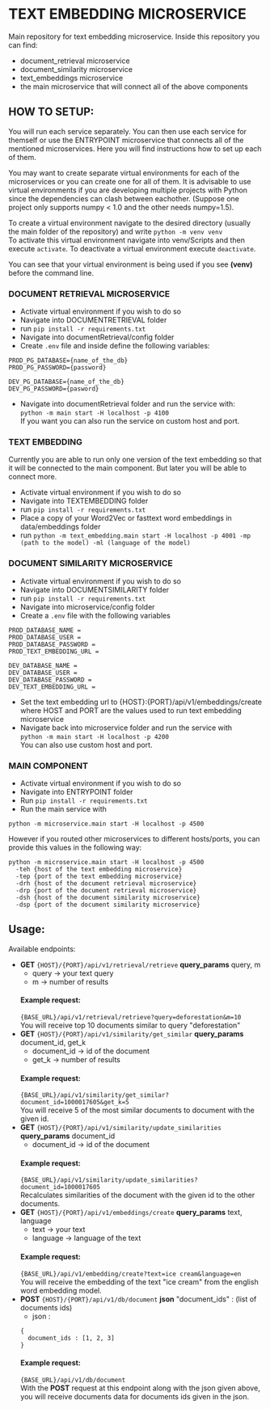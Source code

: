# TEXT EMBEDDING MICROSERVICE

Main repository for text embedding microservice. Inside this repository you can find:
* document_retrieval microservice
* document_similarity microservice
* text_embeddings microservice 
* the main microservice that will connect all of the above components

## HOW TO SETUP:

You will run each service separately. You can then use each service for themself or use the ENTRYPOINT microservice that connects all of the mentioned microservices. Here you will find instructions how to set up each of them.

You may want to create separate virtual environments for each of the microservices or you can create one for all of them. It is advisable to use virtual environments if you are developing multiple projects with Python since the dependencies can clash between eachother. (Suppose one project only supports numpy < 1.0 and the other needs numpy=1.5).

To create a virtual environment navigate to the desired directory (usually the main folder of the repository) and write 
`python -m venv venv`  
To activate this virtual environment navigate into venv/Scripts and then execute `activate`.
To deactivate a virtual environment execute `deactivate`.

You can see that your virtual environment is being used if you see __(venv)__ before the command line.

### DOCUMENT RETRIEVAL MICROSERVICE

* Activate virtual environment if you wish to do so
* Navigate into DOCUMENTRETRIEVAL folder
* run `pip install -r requirements.txt`
* Navigate into documentRetrieval/config folder
* Create `.env` file and inside define the following variables:
```
PROD_PG_DATABASE={name_of_the_db}
PROD_PG_PASSWORD={password}

DEV_PG_DATABASE={name_of_the_db}
DEV_PG_PASSWORD={pasword}
```
* Navigate into documentRetrieval folder and run the service with:   
`python -m main start -H localhost -p 4100`   
If you want you can also run the service on custom host and port.

### TEXT EMBEDDING

Currently you are able to run only one version of the text embedding so that it will be connected to the main component. But later you will be able to connect more. 

* Activate virtual environment if you wish to do so
* Navigate into TEXTEMBEDDING folder
* run `pip install -r requirements.txt`
* Place a copy of your Word2Vec or fasttext word embeddings in data/embeddings folder
* run `python -m text_embedding.main start -H localhost -p 4001 -mp (path to the model) -ml (language of the model)`

### DOCUMENT SIMILARITY MICROSERVICE

* Activate virtual environment if you wish to do so
* Navigate into DOCUMENTSIMILARITY folder
* run `pip install -r requirements.txt`
* Navigate into microservice/config folder
* Create a `.env` file with the following variables
```
PROD_DATABASE_NAME = 
PROD_DATABASE_USER = 
PROD_DATABASE_PASSWORD = 
PROD_TEXT_EMBEDDING_URL = 

DEV_DATABASE_NAME = 
DEV_DATABASE_USER = 
DEV_DATABASE_PASSWORD = 
DEV_TEXT_EMBEDDING_URL = 
```
* Set the text embedding url to {HOST}:{PORT}/api/v1/embeddings/create where HOST and PORT are the values used to run text embedding microservice
* Navigate back into microservice folder and run the service with   
`python -m main start -H localhost -p 4200`   
You can also use custom host and port.

### MAIN COMPONENT

* Activate virtual environment if you wish to do so
* Navigate into ENTRYPOINT folder
* Run `pip install -r requirements.txt`
* Run the main service with   
```
python -m microservice.main start -H localhost -p 4500
```
However if you routed other microservices to different hosts/ports, you can provide this values in the following way:
```
python -m microservice.main start -H localhost -p 4500
  -teh {host of the text embedding microservice}
  -tep {port of the text embedding microservice}
  -drh {host of the document retrieval microservice}
  -drp {port of the document retrieval microservice}
  -dsh {host of the document similarity microservice}
  -dsp {port of the document similarity microservice}
```

## Usage:

Available endpoints:
* **GET** `{HOST}/{PORT}/api/v1/retrieval/retrieve` __query_params__ query, m
  * query -> your text query
  * m -> number of results  
  #### Example request:  
  ```{BASE_URL}/api/v1/retrieval/retrieve?query=deforestation&m=10```  
  You will receive top 10 documents similar to query "deforestation"
* **GET** `{HOST}/{PORT}/api/v1/similarity/get_similar` __query_params__ document_id, get_k
  * document_id -> id of the document
  * get_k -> number of results   
  #### Example request:
  ```{BASE_URL}/api/v1/similarity/get_similar?document_id=1000017605&get_k=5 ```   
  You will receive 5 of the most similar documents to document with the given id.
* **GET** `{HOST}/{PORT}/api/v1/similarity/update_similarities` __query_params__ document_id
  * document_id -> id of the document
  #### Example request:
  ```{BASE_URL}/api/v1/similarity/update_similarities?document_id=1000017605```   
  Recalculates similarities of the document with the given id to the other documents.
* **GET** `{HOST}/{PORT}/api/v1/embeddings/create` __query_params__ text, language
  * text -> your text
  * language -> language of the text
  #### Example request:
  ```{BASE_URL}/api/v1/embedding/create?text=ice cream&language=en```   
  You will receive the embedding of the text "ice cream" from the english word embedding model.
* **POST** `{HOST}/{PORT}/api/v1/db/document` __json__ "document_ids" : (list of documents ids)
  * json : 
  ```
  {
    document_ids : [1, 2, 3]
  }
  ```
  #### Example request:
  ```{BASE_URL}/api/v1/db/document```  
  With the **POST** request at this endpoint along with the json given above, you will receive documents data for documents ids given in the json.